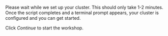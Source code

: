 Please wait while we set up your cluster. This should only take 1-2 minutes. Once the script completes and a terminal prompt appears, your cluster is configured and you can get started.

Click _Continue_ to start the workshop.
